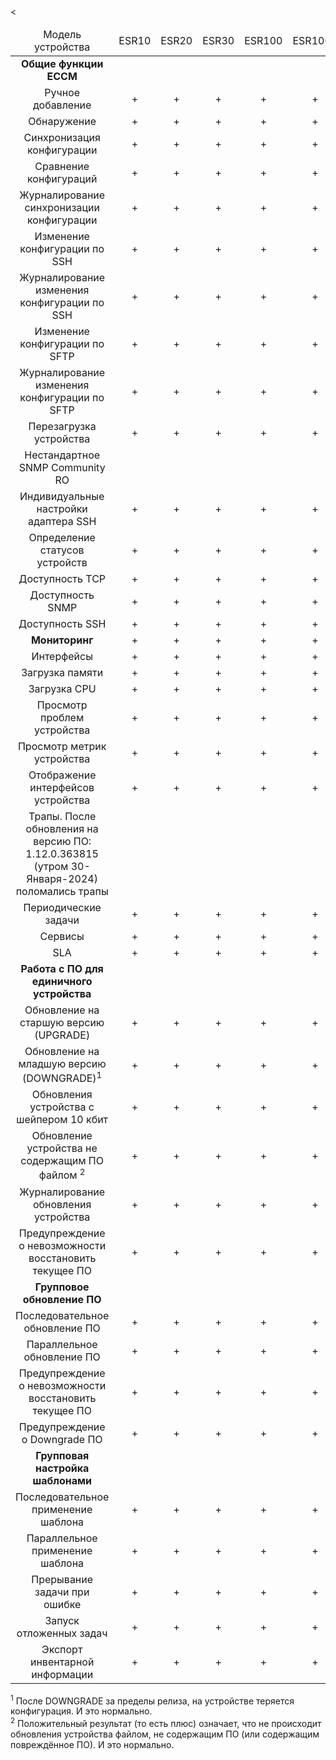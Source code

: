 <table>
<thead>
<td colspan="11" align="center">Модель устройства</td>
<td colspan="11" align="center">ESR10</td>
<td colspan="11" align="center">ESR20</td><
<td colspan="11" align="center">ESR30</td>
<td colspan="11" align="center">ESR100</td>
<td colspan="11" align="center">ESR1000</td>
<td colspan="11" align="center">ESR1200</td>
<td colspan="11" align="center">ESR1500</td>
<td colspan="11" align="center">ESR1700</td>
<td colspan="11" align="center">ESR3100</td>
<td colspan="11" align="center">ESR15</td>
<td colspan="11" align="center">ESR3200</td>
<td colspan="11" align="center">ESR31</td>
</thead>
<tbody>


<tr>
<td colspan="11" align="center"><b>Общие функции ECCM</b></td>
</tr>

<tr> </tr>

<tr>
<td colspan="11" align="center">Ручное добавление</td>
<td colspan="11" align="center">+</td>
<td colspan="11" align="center">+</td>
<td colspan="11" align="center">+</td>
<td colspan="11" align="center">+</td>
<td colspan="11" align="center">+</td>
<td colspan="11" align="center">+</td>
<td colspan="11" align="center">+</td>
<td colspan="11" align="center">+</td>
<td colspan="11" align="center">+</td>
<td colspan="11" align="center">+</td>
<td colspan="11" align="center">+</td>
<td colspan="11" align="center">+</td>
</tr>


<td colspan="11" align="center">Обнаружение</td>
<td colspan="11" align="center">+</td>
<td colspan="11" align="center">+</td>
<td colspan="11" align="center">+</td>
<td colspan="11" align="center">+</td>
<td colspan="11" align="center">+</td>
<td colspan="11" align="center">+</td>
<td colspan="11" align="center">+</td>
<td colspan="11" align="center">+</td>
<td colspan="11" align="center">+</td>
<td colspan="11" align="center">+</td>
<td colspan="11" align="center">+</td>
<td colspan="11" align="center"> <a href=http://red.eltex.loc/issues/289950> #289950</a> </td>




<tr>
<td colspan="11" align="center">Синхронизация конфигурации</td>
<td colspan="11" align="center">+</td>
<td colspan="11" align="center">+</td>
<td colspan="11" align="center">+</td>
<td colspan="11" align="center">+</td>
<td colspan="11" align="center">+</td>
<td colspan="11" align="center">+</td>
<td colspan="11" align="center">+</td>
<td colspan="11" align="center"> <a href=http://red.eltex.loc/issues/291274> #291274 </a> </td>
<td colspan="11" align="center">+</td>
<td colspan="11" align="center">+</td>
<td colspan="11" align="center">+</td>
<td colspan="11" align="center">+</td>

<tr>
<td colspan="11" align="center">Сравнение конфигураций</td>
<td colspan="11" align="center">+</td>
<td colspan="11" align="center">+</td>
<td colspan="11" align="center">+</td>
<td colspan="11" align="center">+</td>
<td colspan="11" align="center">+</td>
<td colspan="11" align="center">+</td>
<td colspan="11" align="center">+</td>
<td colspan="11" align="center">+</td>
<td colspan="11" align="center">+</td>
<td colspan="11" align="center">+</td>
<td colspan="11" align="center">+</td>
<td colspan="11" align="center">+</td>





</tr>

<tr>
<td colspan="11" align="center">Журналирование синхронизации конфигурации</td>
<td colspan="11" align="center">+</td>
<td colspan="11" align="center">+</td>
<td colspan="11" align="center">+</td>
<td colspan="11" align="center">+</td>
<td colspan="11" align="center">+</td>
<td colspan="11" align="center">+</td>
<td colspan="11" align="center">+</td>
<td colspan="11" align="center">+</td>
<td colspan="11" align="center">+</td>
<td colspan="11" align="center">+</td>
<td colspan="11" align="center">+</td>
<td colspan="11" align="center">+</td>

</tr>

<tr>
<td colspan="11" align="center">Изменение конфигурации по SSH</td>
<td colspan="11" align="center">+</td>
<td colspan="11" align="center">+</td>
<td colspan="11" align="center">+</td>
<td colspan="11" align="center">+</td>
<td colspan="11" align="center">+</td>
<td colspan="11" align="center">+</td>
<td colspan="11" align="center">+</td>
<td colspan="11" align="center"> <a href=http://red.eltex.loc/issues/291274> #291274 </a> </td>
<td colspan="11" align="center">+</td>
<td colspan="11" align="center">+</td>
<td colspan="11" align="center">+</td>
<td colspan="11" align="center">-</td>

</tr>

<tr>
<td colspan="11" align="center">Журналирование изменения конфигурации по SSH</td>
<td colspan="11" align="center">+</td>
<td colspan="11" align="center">+</td>
<td colspan="11" align="center">+</td>
<td colspan="11" align="center">+</td>
<td colspan="11" align="center">+</td>
<td colspan="11" align="center">+</td>
<td colspan="11" align="center">+</td>
<td colspan="11" align="center">+</td>
<td colspan="11" align="center">+</td>
<td colspan="11" align="center">+</td>
<td colspan="11" align="center">+</td>
<td colspan="11" align="center">+</td>
</tr>

<tr>
<td colspan="11" align="center">Изменение конфигурации по SFTP</td>
<td colspan="11" align="center">+</td>
<td colspan="11" align="center">+</td>
<td colspan="11" align="center">+</td>
<td colspan="11" align="center">+</td>
<td colspan="11" align="center">+</td>
<td colspan="11" align="center">+</td>
<td colspan="11" align="center">+</td>
<td colspan="11" align="center">+</td>
<td colspan="11" align="center">+</td>
<td colspan="11" align="center">+</td>
<td colspan="11" align="center">+</td>
<td colspan="11" align="center">-</td>
</tr>

<tr>
<td colspan="11" align="center">Журналирование изменения конфигурации по SFTP</td>
<td colspan="11" align="center">+</td>
<td colspan="11" align="center">+</td>
<td colspan="11" align="center">+</td>
<td colspan="11" align="center">+</td>
<td colspan="11" align="center">+</td>
<td colspan="11" align="center">+</td>
<td colspan="11" align="center">+</td>
<td colspan="11" align="center">+</td>
<td colspan="11" align="center">+</td>
<td colspan="11" align="center">+</td>
<td colspan="11" align="center">+</td>
<td colspan="11" align="center">-</td>
<tr>

<td colspan="11" align="center">Перезагрузка устройства</td>
<td colspan="11" align="center">+</td>
<td colspan="11" align="center">+</td>
<td colspan="11" align="center">+</td>
<td colspan="11" align="center">+</td>
<td colspan="11" align="center">+</td>
<td colspan="11" align="center">+</td>
<td colspan="11" align="center">+</td>
<td colspan="11" align="center">-</td>
<td colspan="11" align="center">+</td>
<td colspan="11" align="center">+</td>
<td colspan="11" align="center">+</td>
<td colspan="11" align="center">+</td>
</tr>

<tr>
<td colspan="11" align="center">Нестандартное SNMP Community RO</td>
<td colspan="11" align="center"> </td>
<td colspan="11" align="center"> </td>
<td colspan="11" align="center"> </td>
<td colspan="11" align="center"> </td>
<td colspan="11" align="center"> </td>
<td colspan="11" align="center"> </td>
<td colspan="11" align="center"> </td>
<td colspan="11" align="center"> </td>
<td colspan="11" align="center"> </td>
<td colspan="11" align="center"> </td>
<td colspan="11" align="center"> </td>
<td colspan="11" align="center"> </td>
</tr>

<tr>
<td colspan="11" align="center">Индивидуальные настройки адаптера SSH</td>
<td colspan="11" align="center">+</td>
<td colspan="11" align="center">+</td>
<td colspan="11" align="center">+</td>
<td colspan="11" align="center">+</td>
<td colspan="11" align="center">+</td>
<td colspan="11" align="center">+</td>
<td colspan="11" align="center">+</td>
<td colspan="11" align="center">+</td>
<td colspan="11" align="center">+</td>
<td colspan="11" align="center">+</td>
<td colspan="11" align="center">+</td>
<td colspan="11" align="center">+</td>
</tr>



<tr>
<td colspan="11" align="center">Определение статусов устройств</td>
<td colspan="11" align="center">+</td>
<td colspan="11" align="center">+</td>
<td colspan="11" align="center">+</td>
<td colspan="11" align="center">+</td>
<td colspan="11" align="center">+</td>
<td colspan="11" align="center">+</td>
<td colspan="11" align="center">+</td>
<td colspan="11" align="center">+</td>
<td colspan="11" align="center">+</td>
<td colspan="11" align="center">+</td>
<td colspan="11" align="center">+</td>
<td colspan="11" align="center">+</td>
</tr>

<tr>
<td colspan="11" align="center">Доступность TCP</td>
<td colspan="11" align="center">+</td>
<td colspan="11" align="center">+</td>
<td colspan="11" align="center">+</td>
<td colspan="11" align="center">+</td>
<td colspan="11" align="center">+</td>
<td colspan="11" align="center">+</td>
<td colspan="11" align="center">+</td>
<td colspan="11" align="center">+</td>
<td colspan="11" align="center">+</td>
<td colspan="11" align="center">+</td>
<td colspan="11" align="center">+</td>
<td colspan="11" align="center">+</td>
</tr>

<tr>
<td colspan="11" align="center">Доступность SNMP</td>
<td colspan="11" align="center">+</td>
<td colspan="11" align="center">+</td>
<td colspan="11" align="center">+</td>
<td colspan="11" align="center">+</td>
<td colspan="11" align="center">+</td>
<td colspan="11" align="center">+</td>
<td colspan="11" align="center">+</td>
<td colspan="11" align="center">+</td>
<td colspan="11" align="center">+</td>
<td colspan="11" align="center">+</td>
<td colspan="11" align="center">+</td>
<td colspan="11" align="center">+</td>
</tr>


<tr>
<td colspan="11" align="center">Доступность SSH</td>
<td colspan="11" align="center">+</td>
<td colspan="11" align="center">+</td>
<td colspan="11" align="center">+</td>
<td colspan="11" align="center">+</td>
<td colspan="11" align="center">+</td>
<td colspan="11" align="center">+</td>
<td colspan="11" align="center">+</td>
<td colspan="11" align="center">+</td>
<td colspan="11" align="center">+</td>
<td colspan="11" align="center">+</td>
<td colspan="11" align="center">+</td>
<td colspan="11" align="center">+</td>
</tr>


<tr>
<td colspan="11" align="center"><b>Мониторинг</b></td>
<td colspan="11" align="center">+</td>
<td colspan="11" align="center">+</td>
<td colspan="11" align="center">+</td>
<td colspan="11" align="center">+</td>
<td colspan="11" align="center">+</td>
<td colspan="11" align="center">+</td>
<td colspan="11" align="center">+</td>
<td colspan="11" align="center">+</td>
<td colspan="11" align="center">+</td>
<td colspan="11" align="center">+</td>
<td colspan="11" align="center">+</td>
<td colspan="11" align="center">+</td>
</tr>

<tr>
<td colspan="11" align="center">Интерфейсы</td>
<td colspan="11" align="center">+</td>
<td colspan="11" align="center">+</td>
<td colspan="11" align="center">+</td>
<td colspan="11" align="center">+</td>
<td colspan="11" align="center">+</td>
<td colspan="11" align="center">+</td>
<td colspan="11" align="center">+</td>
<td colspan="11" align="center">+</td>
<td colspan="11" align="center">+</td>
<td colspan="11" align="center">+</td>
<td colspan="11" align="center">+</td>
<td colspan="11" align="center">+</td>
</tr>

<tr>
<td colspan="11" align="center">Загрузка памяти</td>
<td colspan="11" align="center">+</td>
<td colspan="11" align="center">+</td>
<td colspan="11" align="center">+</td>
<td colspan="11" align="center">+</td>
<td colspan="11" align="center">+</td>
<td colspan="11" align="center">+</td>
<td colspan="11" align="center">+</td>
<td colspan="11" align="center">+</td>
<td colspan="11" align="center">+</td>
<td colspan="11" align="center">+</td>
<td colspan="11" align="center">+</td>
<td colspan="11" align="center">+</td>

</tr>

<tr>
<td colspan="11" align="center">Загрузка CPU</td>
<td colspan="11" align="center">+</td>
<td colspan="11" align="center">+</td>
<td colspan="11" align="center">+</td>
<td colspan="11" align="center">+</td>
<td colspan="11" align="center">+</td>
<td colspan="11" align="center">+</td>
<td colspan="11" align="center">+</td>
<td colspan="11" align="center">+</td>
<td colspan="11" align="center">+</td>
<td colspan="11" align="center">+</td>
<td colspan="11" align="center">+</td>
<td colspan="11" align="center">+</td>
</tr>


<tr>
<td colspan="11" align="center">Просмотр проблем устройства</td>
<td colspan="11" align="center">+</td>
<td colspan="11" align="center">+</td>
<td colspan="11" align="center">+</td>
<td colspan="11" align="center">+</td>
<td colspan="11" align="center">+</td>
<td colspan="11" align="center">+</td>
<td colspan="11" align="center">+</td>
<td colspan="11" align="center">+</td>
<td colspan="11" align="center">+</td>
<td colspan="11" align="center">+</td>
<td colspan="11" align="center">+</td>
<td colspan="11" align="center">+</td>
</tr>


<tr>
<td colspan="11" align="center">Просмотр метрик устройства</td>
<td colspan="11" align="center">+</td>
<td colspan="11" align="center">+</td>
<td colspan="11" align="center">+</td>
<td colspan="11" align="center">+</td>
<td colspan="11" align="center">+</td>
<td colspan="11" align="center">+</td>
<td colspan="11" align="center">+</td>
<td colspan="11" align="center">+</td>
<td colspan="11" align="center">+</td>
<td colspan="11" align="center">+</td>
<td colspan="11" align="center">+</td>
<td colspan="11" align="center">+</td>
</tr>



<tr>
<td colspan="11" align="center">Отображение интерфейсов устройства</td>
<td colspan="11" align="center">+</td>
<td colspan="11" align="center">+</td>
<td colspan="11" align="center">+</td>
<td colspan="11" align="center">+</td>
<td colspan="11" align="center">+</td>
<td colspan="11" align="center">+</td>
<td colspan="11" align="center">+</td>
<td colspan="11" align="center">+</td>
<td colspan="11" align="center">+</td>
<td colspan="11" align="center">+</td>
<td colspan="11" align="center">+</td>
<td colspan="11" align="center">+</td>
</tr>


<tr>
<td colspan="11" align="center">Трапы. После обновления на версию ПО: 1.12.0.363815 (утром 30-Января-2024) поломались трапы</td>
</tr>


<tr>
<td colspan="11" align="center">Периодические задачи</td>
<td colspan="11" align="center">+</td>
<td colspan="11" align="center">+</td>
<td colspan="11" align="center">+</td>
<td colspan="11" align="center">+</td>
<td colspan="11" align="center">+</td>
<td colspan="11" align="center">+</td>
<td colspan="11" align="center">+</td>
<td colspan="11" align="center">+</td>
<td colspan="11" align="center">+</td>
<td colspan="11" align="center">+</td>
<td colspan="11" align="center">+</td>
<td colspan="11" align="center">+</td>
</tr>


<tr>
<td colspan="11" align="center">Сервисы</td>
<td colspan="11" align="center">+</td>
<td colspan="11" align="center">+</td>
<td colspan="11" align="center">+</td>
<td colspan="11" align="center">+</td>
<td colspan="11" align="center">+</td>
<td colspan="11" align="center">+</td>
<td colspan="11" align="center">+</td>
<td colspan="11" align="center">-</td>
<td colspan="11" align="center">+</td>
<td colspan="11" align="center">+</td>
<td colspan="11" align="center">+</td>
<td colspan="11" align="center">-</td>
</tr>



<tr>
<td colspan="11" align="center">SLA</td>
<td colspan="11" align="center">+</td>
<td colspan="11" align="center">+</td>
<td colspan="11" align="center">+</td>
<td colspan="11" align="center">+</td>
<td colspan="11" align="center">+</td>
<td colspan="11" align="center">+</td>
<td colspan="11" align="center">+</td>
<td colspan="11" align="center">+</td>
<td colspan="11" align="center">+</td>
<td colspan="11" align="center">+</td>
<td colspan="11" align="center">+</td>
<td colspan="11" align="center"> </td>
</tr>

<tr>
<td colspan="11" align="center"><b>Работа с ПО для единичного устройства</b></td>
</tr>

<tr>
<td colspan="11" align="center">Обновление на старшую версию (UPGRADE)</td>
<td colspan="11" align="center">+</td>
<td colspan="11" align="center">+</td>
<td colspan="11" align="center">+</td>
<td colspan="11" align="center">+</td>
<td colspan="11" align="center">+</td>
<td colspan="11" align="center">+</td>
<td colspan="11" align="center">+</td>
<td colspan="11" align="center">-</td>
<td colspan="11" align="center">+</td>
<td colspan="11" align="center">+</td>
<td colspan="11" align="center">-</td>
<td colspan="11" align="center">+</td>
</tr>

<tr>
<td colspan="11" align="center">Обновление на младшую версию (DOWNGRADE)<sup>1</sup></td>
<td colspan="11" align="center">+</td>
  <td colspan="11" align="center">+</td>
  <td colspan="11" align="center">+</td>
  <td colspan="11" align="center">+</td>
  <td colspan="11" align="center">+</td>
  <td colspan="11" align="center">+</td>
  <td colspan="11" align="center">+</td>
  <td colspan="11" align="center">+</td>
  <td colspan="11" align="center">+</td>
  <td colspan="11" align="center">+</td>
  <td colspan="11" align="center">+</td>
  <td colspan="11" align="center">+</td>
</tr>

<tr>
<td colspan="11" align="center">Обновления устройства с шейпером 10 кбит</td>
  <td colspan="11" align="center">+</td>
  <td colspan="11" align="center">+</td>
  <td colspan="11" align="center">+</td>
  <td colspan="11" align="center">+</td>
  <td colspan="11" align="center">+</td>
  <td colspan="11" align="center">+</td>
  <td colspan="11" align="center">+</td>
  <td colspan="11" align="center"> </td>
  <td colspan="11" align="center">+</td>
  <td colspan="11" align="center">+</td>
  <td colspan="11" align="center"> </td>
  <td colspan="11" align="center">+</td>
</tr>

<tr>
<td colspan="11" align="center">Обновление устройства не содержащим ПО файлом <sup>2</sup></td>
<td colspan="11" align="center">+</td>
<td colspan="11" align="center">+</td>
<td colspan="11" align="center">+</td>
<td colspan="11" align="center">+</td>
<td colspan="11" align="center">+</td>
<td colspan="11" align="center">+</td>
<td colspan="11" align="center">+</td>
<td colspan="11" align="center">-</td>
<td colspan="11" align="center">+</td>
<td colspan="11" align="center">+</td>
<td colspan="11" align="center">+</td>
<td colspan="11" align="center">+</td>
</tr>

<tr>
<td colspan="11" align="center">Журналирование обновления устройства</td>
<td colspan="11" align="center">+</td>
<td colspan="11" align="center">+</td>
<td colspan="11" align="center">+</td>
<td colspan="11" align="center">+</td>
<td colspan="11" align="center">+</td>
<td colspan="11" align="center">+</td>
<td colspan="11" align="center">+</td>
<td colspan="11" align="center"> </td>
<td colspan="11" align="center">+</td>
<td colspan="11" align="center">+</td>
<td colspan="11" align="center">+</td>
<td colspan="11" align="center">+</td>
</tr>

<tr>
<td colspan="11" align="center">Предупреждение о невозможности восстановить текущее ПО</td>
<td colspan="11" align="center">+</td>
<td colspan="11" align="center">+</td>
<td colspan="11" align="center">+</td>
<td colspan="11" align="center">+</td>
<td colspan="11" align="center">+</td>
<td colspan="11" align="center">+</td>
<td colspan="11" align="center">+</td>
<td colspan="11" align="center"> </td>
<td colspan="11" align="center">+</td>
<td colspan="11" align="center">+</td>
<td colspan="11" align="center">+</td>
<td colspan="11" align="center">+</td>
</tr>

<tr>
<td colspan="11" align="center"><b>Групповое обновление ПО</b></td>
</tr>

<tr>
<td colspan="11" align="center">Последовательное обновление ПО</td>
<td colspan="11" align="center">+</td>
<td colspan="11" align="center">+</td>
<td colspan="11" align="center">+</td>
<td colspan="11" align="center">+</td>
<td colspan="11" align="center">+</td>
<td colspan="11" align="center">+</td>
<td colspan="11" align="center">+</td>
<td colspan="11" align="center"> </td>
<td colspan="11" align="center">+</td>
<td colspan="11" align="center">+</td>
<td colspan="11" align="center">+</td>
<td colspan="11" align="center">+</td>
</tr>

<tr>
<td colspan="11" align="center">Параллельное обновление ПО</td>
<td colspan="11" align="center">+</td>
<td colspan="11" align="center">+</td>
<td colspan="11" align="center">+</td>
<td colspan="11" align="center">+</td>
<td colspan="11" align="center">+</td>
<td colspan="11" align="center">+</td>
<td colspan="11" align="center">+</td>
<td colspan="11" align="center"> </td>
<td colspan="11" align="center">+</td>
<td colspan="11" align="center">+</td>
<td colspan="11" align="center">+</td>
<td colspan="11" align="center">+</td>
</tr>

<tr>
<td colspan="11" align="center">Предупреждение о невозможности восстановить текущее ПО</td>
<td colspan="11" align="center">+</td>
<td colspan="11" align="center">+</td>
<td colspan="11" align="center">+</td>
<td colspan="11" align="center">+</td>
<td colspan="11" align="center">+</td>
<td colspan="11" align="center">+</td>
<td colspan="11" align="center">+</td>
<td colspan="11" align="center"> </td>
<td colspan="11" align="center">+</td>
<td colspan="11" align="center">+</td>
<td colspan="11" align="center">+</td>
<td colspan="11" align="center">+</td>

</tr>

<tr>
<td colspan="11" align="center">Предупреждение о Downgrade ПО</td>
<td colspan="11" align="center">+</td>
<td colspan="11" align="center">+</td>
<td colspan="11" align="center">+</td>
<td colspan="11" align="center">+</td>
<td colspan="11" align="center">+</td>
<td colspan="11" align="center">+</td>
<td colspan="11" align="center">+</td>
<td colspan="11" align="center">+</td>
<td colspan="11" align="center">+</td>
<td colspan="11" align="center">+</td>
<td colspan="11" align="center">+</td>
<td colspan="11" align="center">+</td>
</tr>

<tr>
<td colspan="11" align="center"><b>Групповая настройка шаблонами</b></td>
</tr>

<tr>
<td colspan="11" align="center">Последовательное применение шаблона</td>
<td colspan="11" align="center">+</td>
<td colspan="11" align="center">+</td>
<td colspan="11" align="center">+</td>
<td colspan="11" align="center">+</td>
<td colspan="11" align="center">+</td>
<td colspan="11" align="center">+</td>
<td colspan="11" align="center">+</td>
<td colspan="11" align="center">-</td>
<td colspan="11" align="center">+</td>
<td colspan="11" align="center">+</td>
<td colspan="11" align="center">+</td>
<td colspan="11" align="center">-</td>
</tr>

<tr>
<td colspan="11" align="center">Параллельное применение шаблона</td>
<td colspan="11" align="center">+</td>
<td colspan="11" align="center">+</td>
<td colspan="11" align="center">+</td>
<td colspan="11" align="center">+</td>
<td colspan="11" align="center">+</td>
<td colspan="11" align="center">+</td>
<td colspan="11" align="center">+</td>
<td colspan="11" align="center">-</td>
<td colspan="11" align="center">+</td>
<td colspan="11" align="center">+</td>
<td colspan="11" align="center">+</td>
<td colspan="11" align="center">-</td>
</tr>

<tr>
<td colspan="11" align="center">Прерывание задачи при ошибке</td>
<td colspan="11" align="center">+</td>
<td colspan="11" align="center">+</td>
<td colspan="11" align="center">+</td>
<td colspan="11" align="center">+</td>
<td colspan="11" align="center">+</td>
<td colspan="11" align="center">+</td>
<td colspan="11" align="center">+</td>
<td colspan="11" align="center">-</td>
<td colspan="11" align="center">+</td>
<td colspan="11" align="center">+</td>
<td colspan="11" align="center">+</td>
<td colspan="11" align="center">-</td>
</tr>
<tr>
<td colspan="11" align="center"> Запуск отложенных задач </td>
<td colspan="11" align="center">+</td>
<td colspan="11" align="center">+</td>
<td colspan="11" align="center">+</td>
<td colspan="11" align="center">+</td>
<td colspan="11" align="center">+</td>
<td colspan="11" align="center">+</td>
<td colspan="11" align="center">+</td>
<td colspan="11" align="center">-</td>
<td colspan="11" align="center">+</td>
<td colspan="11" align="center">+</td>
<td colspan="11" align="center">+</td>
<td colspan="11" align="center">-</td>
</tr>

<tr>
<td colspan="11" align="center"> Экспорт инвентарной информации </td>
<td colspan="11" align="center">+</td>
<td colspan="11" align="center">+</td>
<td colspan="11" align="center">+</td>
<td colspan="11" align="center">+</td>
<td colspan="11" align="center">+</td>
<td colspan="11" align="center">+</td>
<td colspan="11" align="center">+</td>
<td colspan="11" align="center">+</td>
<td colspan="11" align="center">+</td>
<td colspan="11" align="center">+</td>
<td colspan="11" align="center">+</td>
<td colspan="11" align="center">+</td>
</tr>

</tbody>
</table>

<sup>1</sup> После DOWNGRADE за пределы релиза, на устройстве теряется конфигурация. И это нормально. <br />
<sup>2</sup> Положительный результат (то есть плюс) означает, что не происходит обновления устройства файлом, не содержащим ПО (или содержащим повреждённое ПО). И это нормально.


